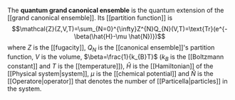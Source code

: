 The **quantum grand canonical ensemble** is the quantum extension of the [[grand canonical ensemble]]. Its [[partition function]] is
$$\mathcal{Z}(Z,V,T)=\sum_{N=0}^{\infty}Z^{N}Q_{N}(V,T)=\text{Tr}(e^{-\beta(\hat{H}-\mu \hat{N})})$$
where $Z$ is the [[fugacity]], $Q_{N}$ is the [[canonical ensemble]]'s partition function, $V$ is the volume, $\beta=\frac{1}{k_{B}T}$ ($k_{B}$ is the [[Boltzmann constant]] and $T$ is the [[temperature]]), $\hat{H}$ is the [[Hamiltonian]] of the [[Physical system|system]], $\mu$ is the [[chemical potential]] and $\hat{N}$ is the [[Operatore|operator]] that denotes the number of [[Particella|particles]] in the system.